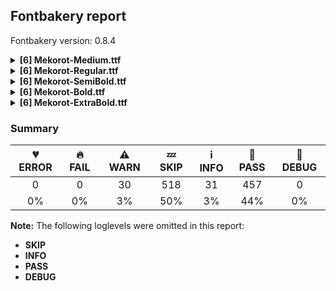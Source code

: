 ## Fontbakery report

Fontbakery version: 0.8.4

<details>
<summary><b>[6] Mekorot-Medium.ttf</b></summary>
<details>
<summary>⚠ <b>WARN:</b> Checking OS/2 achVendID.</summary>

* [com.google.fonts/check/vendor_id](https://font-bakery.readthedocs.io/en/latest/fontbakery/profiles/googlefonts.html#com.google.fonts/check/vendor_id)
<pre>--- Rationale ---
Microsoft keeps a list of font vendors and their respective contact info. This
list is updated regularly and is indexed by a 4-char &quot;Vendor ID&quot; which is stored
in the achVendID field of the OS/2 table.
Registering your ID is not mandatory, but it is a good practice since some
applications may display the type designer / type foundry contact info on some
dialog and also because that info will be visible on Microsoft&#x27;s website:
https://docs.microsoft.com/en-us/typography/vendors/
This check verifies whether or not a given font&#x27;s vendor ID is registered in
that list or if it has some of the default values used by the most common font
editors.
Each new FontBakery release includes a cached copy of that list of vendor IDs.
If you registered recently, you&#x27;re safe to ignore warnings emitted by this
check, since your ID will soon be included in one of our upcoming releases.</pre>

* ⚠ **WARN** OS/2 VendorID value 'NONE' is not yet recognized. If you registered it recently, then it's safe to ignore this warning message. Otherwise, you should set it to your own unique 4 character code, and register it with Microsoft at https://www.microsoft.com/typography/links/vendorlist.aspx
 [code: unknown]

</details>
<details>
<summary>⚠ <b>WARN:</b> Font has old ttfautohint applied?</summary>

* [com.google.fonts/check/old_ttfautohint](https://font-bakery.readthedocs.io/en/latest/fontbakery/profiles/googlefonts.html#com.google.fonts/check/old_ttfautohint)
<pre>--- Rationale ---
Check if font has been hinted with an outdated version of ttfautohint.</pre>

* ⚠ **WARN** ttfautohint used in font = 1.8.3; latest = 1.8.4; Need to re-run with the newer version! [code: old-ttfa]

</details>
<details>
<summary>⚠ <b>WARN:</b> Ensure fonts have ScriptLangTags declared on the 'meta' table.</summary>

* [com.google.fonts/check/meta/script_lang_tags](https://font-bakery.readthedocs.io/en/latest/fontbakery/profiles/googlefonts.html#com.google.fonts/check/meta/script_lang_tags)
<pre>--- Rationale ---
The OpenType &#x27;meta&#x27; table originated at Apple. Microsoft added it to OT with
just two DataMap records:
- dlng: comma-separated ScriptLangTags that indicate which scripts, or languages
and scripts, with possible variants, the font is designed for
- slng: comma-separated ScriptLangTags that indicate which scripts, or languages
and scripts, with possible variants, the font supports
The slng structure is intended to describe which languages and scripts the font
overall supports. For example, a Traditional Chinese font that also contains
Latin characters, can indicate Hant,Latn, showing that it supports Hant, the
Traditional Chinese variant of the Hani script, and it also supports the Latn
script
The dlng structure is far more interesting. A font may contain various glyphs,
but only a particular subset of the glyphs may be truly &quot;leading&quot; in the design,
while other glyphs may have been included for technical reasons. Such a
Traditional Chinese font could only list Hant there, showing that it’s designed
for Traditional Chinese, but the font would omit Latn, because the developers
don’t think the font is really recommended for purely Latin-script use.
The tags used in the structures can comprise just script, or also language and
script. For example, if a font has Bulgarian Cyrillic alternates in the locl
feature for the cyrl BGR OT languagesystem, it could also indicate in dlng
explicitly that it supports bul-Cyrl. (Note that the scripts and languages in
meta use the ISO language and script codes, not the OpenType ones).
This check ensures that the font has the meta table containing the slng and dlng
structures.
All families in the Google Fonts collection should contain the &#x27;meta&#x27; table.
Windows 10 already uses it when deciding on which fonts to fall back to. The
Google Fonts API and also other environments could use the data for smarter
filtering. Most importantly, those entries should be added to the Noto fonts.
In the font making process, some environments store this data in external files
already. But the meta table provides a convenient way to store this inside the
font file, so some tools may add the data, and unrelated tools may read this
data. This makes the solution much more portable and universal.</pre>

* ⚠ **WARN** This font file does not have a 'meta' table. [code: lacks-meta-table]

</details>
<details>
<summary>⚠ <b>WARN:</b> Check font contains no unreachable glyphs</summary>

* [com.google.fonts/check/unreachable_glyphs](https://font-bakery.readthedocs.io/en/latest/fontbakery/profiles/universal.html#com.google.fonts/check/unreachable_glyphs)
<pre>--- Rationale ---
Glyphs are either accessible directly through Unicode codepoints or through
substitution rules. Any glyphs not accessible by either of these means are
redundant and serve only to increase the font&#x27;s file size.</pre>

* ⚠ **WARN** The following glyphs could not be reached by codepoint or substitution rules:
 - uni0308.case
 - NULL
 - four.sinf
 - tildecomb.case
 - two.sinf
 - three.sups
 - uni030A.case
 - zero.sups
 - zero.sinf
 - one.sinf
 - three.sinf
 - gravecomb.case
 - uni0302.case
 - one.sups 
 - acutecomb.case
 [code: unreachable-glyphs]

</details>
<details>
<summary>⚠ <b>WARN:</b> Check if each glyph has the recommended amount of contours.</summary>

* [com.google.fonts/check/contour_count](https://font-bakery.readthedocs.io/en/latest/fontbakery/profiles/universal.html#com.google.fonts/check/contour_count)
<pre>--- Rationale ---
Visually QAing thousands of glyphs by hand is tiring. Most glyphs can only be
constructured in a handful of ways. This means a glyph&#x27;s contour count will only
differ slightly amongst different fonts, e.g a &#x27;g&#x27; could either be 2 or 3
contours, depending on whether its double story or single story.
However, a quotedbl should have 2 contours, unless the font belongs to a display
family.
This check currently does not cover variable fonts because there&#x27;s plenty of
alternative ways of constructing glyphs with multiple outlines for each feature
in a VarFont. The expected contour count data for this check is currently
optimized for the typical construction of glyphs in static fonts.</pre>

* ⚠ **WARN** This font has a 'Soft Hyphen' character (codepoint 0x00AD) which is supposed to be zero-width and invisible, and is used to mark a hyphenation possibility within a word in the absence of or overriding dictionary hyphenation. It is mostly an obsolete mechanism now, and the character is only included in fonts for legacy codepage coverage. [code: softhyphen]

</details>
<details>
<summary>⚠ <b>WARN:</b> Do outlines contain any semi-vertical or semi-horizontal lines?</summary>

* [com.google.fonts/check/outline_semi_vertical](https://font-bakery.readthedocs.io/en/latest/fontbakery/profiles/<Section: Outline Correctness Checks>.html#com.google.fonts/check/outline_semi_vertical)
<pre>--- Rationale ---
This check detects line segments which are nearly, but not quite, exactly
horizontal or vertical. Sometimes such lines are created by design, but often
they are indicative of a design error.
This check is disabled for italic styles, which often contain nearly-upright
lines.</pre>

* ⚠ **WARN** The following glyphs have semi-vertical/semi-horizontal lines:
 * AE (U+00C6): L<<475.0,307.0>--<476.0,552.0>>
 * m (U+006D): L<<676.0,68.0>--<677.0,296.0>>
 * m (U+006D): L<<790.0,329.0>--<789.0,68.0>>
 * thorn (U+00FE): L<<218.0,734.0>--<217.0,419.0>>
 * uni00B5 (U+00B5): L<<78.0,-213.0>--<77.0,433.0>> and uni03BC (U+03BC): L<<78.0,-213.0>--<77.0,433.0>> [code: found-semi-vertical]

</details>
<br>
</details>
<details>
<summary><b>[6] Mekorot-Regular.ttf</b></summary>
<details>
<summary>⚠ <b>WARN:</b> Checking OS/2 achVendID.</summary>

* [com.google.fonts/check/vendor_id](https://font-bakery.readthedocs.io/en/latest/fontbakery/profiles/googlefonts.html#com.google.fonts/check/vendor_id)
<pre>--- Rationale ---
Microsoft keeps a list of font vendors and their respective contact info. This
list is updated regularly and is indexed by a 4-char &quot;Vendor ID&quot; which is stored
in the achVendID field of the OS/2 table.
Registering your ID is not mandatory, but it is a good practice since some
applications may display the type designer / type foundry contact info on some
dialog and also because that info will be visible on Microsoft&#x27;s website:
https://docs.microsoft.com/en-us/typography/vendors/
This check verifies whether or not a given font&#x27;s vendor ID is registered in
that list or if it has some of the default values used by the most common font
editors.
Each new FontBakery release includes a cached copy of that list of vendor IDs.
If you registered recently, you&#x27;re safe to ignore warnings emitted by this
check, since your ID will soon be included in one of our upcoming releases.</pre>

* ⚠ **WARN** OS/2 VendorID value 'NONE' is not yet recognized. If you registered it recently, then it's safe to ignore this warning message. Otherwise, you should set it to your own unique 4 character code, and register it with Microsoft at https://www.microsoft.com/typography/links/vendorlist.aspx
 [code: unknown]

</details>
<details>
<summary>⚠ <b>WARN:</b> Font has old ttfautohint applied?</summary>

* [com.google.fonts/check/old_ttfautohint](https://font-bakery.readthedocs.io/en/latest/fontbakery/profiles/googlefonts.html#com.google.fonts/check/old_ttfautohint)
<pre>--- Rationale ---
Check if font has been hinted with an outdated version of ttfautohint.</pre>

* ⚠ **WARN** ttfautohint used in font = 1.8.3; latest = 1.8.4; Need to re-run with the newer version! [code: old-ttfa]

</details>
<details>
<summary>⚠ <b>WARN:</b> Ensure fonts have ScriptLangTags declared on the 'meta' table.</summary>

* [com.google.fonts/check/meta/script_lang_tags](https://font-bakery.readthedocs.io/en/latest/fontbakery/profiles/googlefonts.html#com.google.fonts/check/meta/script_lang_tags)
<pre>--- Rationale ---
The OpenType &#x27;meta&#x27; table originated at Apple. Microsoft added it to OT with
just two DataMap records:
- dlng: comma-separated ScriptLangTags that indicate which scripts, or languages
and scripts, with possible variants, the font is designed for
- slng: comma-separated ScriptLangTags that indicate which scripts, or languages
and scripts, with possible variants, the font supports
The slng structure is intended to describe which languages and scripts the font
overall supports. For example, a Traditional Chinese font that also contains
Latin characters, can indicate Hant,Latn, showing that it supports Hant, the
Traditional Chinese variant of the Hani script, and it also supports the Latn
script
The dlng structure is far more interesting. A font may contain various glyphs,
but only a particular subset of the glyphs may be truly &quot;leading&quot; in the design,
while other glyphs may have been included for technical reasons. Such a
Traditional Chinese font could only list Hant there, showing that it’s designed
for Traditional Chinese, but the font would omit Latn, because the developers
don’t think the font is really recommended for purely Latin-script use.
The tags used in the structures can comprise just script, or also language and
script. For example, if a font has Bulgarian Cyrillic alternates in the locl
feature for the cyrl BGR OT languagesystem, it could also indicate in dlng
explicitly that it supports bul-Cyrl. (Note that the scripts and languages in
meta use the ISO language and script codes, not the OpenType ones).
This check ensures that the font has the meta table containing the slng and dlng
structures.
All families in the Google Fonts collection should contain the &#x27;meta&#x27; table.
Windows 10 already uses it when deciding on which fonts to fall back to. The
Google Fonts API and also other environments could use the data for smarter
filtering. Most importantly, those entries should be added to the Noto fonts.
In the font making process, some environments store this data in external files
already. But the meta table provides a convenient way to store this inside the
font file, so some tools may add the data, and unrelated tools may read this
data. This makes the solution much more portable and universal.</pre>

* ⚠ **WARN** This font file does not have a 'meta' table. [code: lacks-meta-table]

</details>
<details>
<summary>⚠ <b>WARN:</b> Check font contains no unreachable glyphs</summary>

* [com.google.fonts/check/unreachable_glyphs](https://font-bakery.readthedocs.io/en/latest/fontbakery/profiles/universal.html#com.google.fonts/check/unreachable_glyphs)
<pre>--- Rationale ---
Glyphs are either accessible directly through Unicode codepoints or through
substitution rules. Any glyphs not accessible by either of these means are
redundant and serve only to increase the font&#x27;s file size.</pre>

* ⚠ **WARN** The following glyphs could not be reached by codepoint or substitution rules:
 - uni0308.case
 - NULL
 - four.sinf
 - tildecomb.case
 - two.sinf
 - three.sups
 - uni030A.case
 - zero.sups
 - zero.sinf
 - one.sinf
 - three.sinf
 - gravecomb.case
 - uni0302.case
 - one.sups 
 - acutecomb.case
 [code: unreachable-glyphs]

</details>
<details>
<summary>⚠ <b>WARN:</b> Check if each glyph has the recommended amount of contours.</summary>

* [com.google.fonts/check/contour_count](https://font-bakery.readthedocs.io/en/latest/fontbakery/profiles/universal.html#com.google.fonts/check/contour_count)
<pre>--- Rationale ---
Visually QAing thousands of glyphs by hand is tiring. Most glyphs can only be
constructured in a handful of ways. This means a glyph&#x27;s contour count will only
differ slightly amongst different fonts, e.g a &#x27;g&#x27; could either be 2 or 3
contours, depending on whether its double story or single story.
However, a quotedbl should have 2 contours, unless the font belongs to a display
family.
This check currently does not cover variable fonts because there&#x27;s plenty of
alternative ways of constructing glyphs with multiple outlines for each feature
in a VarFont. The expected contour count data for this check is currently
optimized for the typical construction of glyphs in static fonts.</pre>

* ⚠ **WARN** This font has a 'Soft Hyphen' character (codepoint 0x00AD) which is supposed to be zero-width and invisible, and is used to mark a hyphenation possibility within a word in the absence of or overriding dictionary hyphenation. It is mostly an obsolete mechanism now, and the character is only included in fonts for legacy codepage coverage. [code: softhyphen]

</details>
<details>
<summary>⚠ <b>WARN:</b> Do outlines contain any semi-vertical or semi-horizontal lines?</summary>

* [com.google.fonts/check/outline_semi_vertical](https://font-bakery.readthedocs.io/en/latest/fontbakery/profiles/<Section: Outline Correctness Checks>.html#com.google.fonts/check/outline_semi_vertical)
<pre>--- Rationale ---
This check detects line segments which are nearly, but not quite, exactly
horizontal or vertical. Sometimes such lines are created by design, but often
they are indicative of a design error.
This check is disabled for italic styles, which often contain nearly-upright
lines.</pre>

* ⚠ **WARN** The following glyphs have semi-vertical/semi-horizontal lines:
 * m (U+006D): L<<679.0,68.0>--<680.0,296.0>>
 * m (U+006D): L<<760.0,329.0>--<759.0,68.0>>
 * thorn (U+00FE): L<<192.0,734.0>--<191.0,414.0>>
 * uni00B5 (U+00B5): L<<93.0,-212.0>--<91.0,430.0>> and uni03BC (U+03BC): L<<93.0,-212.0>--<91.0,430.0>> [code: found-semi-vertical]

</details>
<br>
</details>
<details>
<summary><b>[6] Mekorot-SemiBold.ttf</b></summary>
<details>
<summary>⚠ <b>WARN:</b> Checking OS/2 achVendID.</summary>

* [com.google.fonts/check/vendor_id](https://font-bakery.readthedocs.io/en/latest/fontbakery/profiles/googlefonts.html#com.google.fonts/check/vendor_id)
<pre>--- Rationale ---
Microsoft keeps a list of font vendors and their respective contact info. This
list is updated regularly and is indexed by a 4-char &quot;Vendor ID&quot; which is stored
in the achVendID field of the OS/2 table.
Registering your ID is not mandatory, but it is a good practice since some
applications may display the type designer / type foundry contact info on some
dialog and also because that info will be visible on Microsoft&#x27;s website:
https://docs.microsoft.com/en-us/typography/vendors/
This check verifies whether or not a given font&#x27;s vendor ID is registered in
that list or if it has some of the default values used by the most common font
editors.
Each new FontBakery release includes a cached copy of that list of vendor IDs.
If you registered recently, you&#x27;re safe to ignore warnings emitted by this
check, since your ID will soon be included in one of our upcoming releases.</pre>

* ⚠ **WARN** OS/2 VendorID value 'NONE' is not yet recognized. If you registered it recently, then it's safe to ignore this warning message. Otherwise, you should set it to your own unique 4 character code, and register it with Microsoft at https://www.microsoft.com/typography/links/vendorlist.aspx
 [code: unknown]

</details>
<details>
<summary>⚠ <b>WARN:</b> Font has old ttfautohint applied?</summary>

* [com.google.fonts/check/old_ttfautohint](https://font-bakery.readthedocs.io/en/latest/fontbakery/profiles/googlefonts.html#com.google.fonts/check/old_ttfautohint)
<pre>--- Rationale ---
Check if font has been hinted with an outdated version of ttfautohint.</pre>

* ⚠ **WARN** ttfautohint used in font = 1.8.3; latest = 1.8.4; Need to re-run with the newer version! [code: old-ttfa]

</details>
<details>
<summary>⚠ <b>WARN:</b> Ensure fonts have ScriptLangTags declared on the 'meta' table.</summary>

* [com.google.fonts/check/meta/script_lang_tags](https://font-bakery.readthedocs.io/en/latest/fontbakery/profiles/googlefonts.html#com.google.fonts/check/meta/script_lang_tags)
<pre>--- Rationale ---
The OpenType &#x27;meta&#x27; table originated at Apple. Microsoft added it to OT with
just two DataMap records:
- dlng: comma-separated ScriptLangTags that indicate which scripts, or languages
and scripts, with possible variants, the font is designed for
- slng: comma-separated ScriptLangTags that indicate which scripts, or languages
and scripts, with possible variants, the font supports
The slng structure is intended to describe which languages and scripts the font
overall supports. For example, a Traditional Chinese font that also contains
Latin characters, can indicate Hant,Latn, showing that it supports Hant, the
Traditional Chinese variant of the Hani script, and it also supports the Latn
script
The dlng structure is far more interesting. A font may contain various glyphs,
but only a particular subset of the glyphs may be truly &quot;leading&quot; in the design,
while other glyphs may have been included for technical reasons. Such a
Traditional Chinese font could only list Hant there, showing that it’s designed
for Traditional Chinese, but the font would omit Latn, because the developers
don’t think the font is really recommended for purely Latin-script use.
The tags used in the structures can comprise just script, or also language and
script. For example, if a font has Bulgarian Cyrillic alternates in the locl
feature for the cyrl BGR OT languagesystem, it could also indicate in dlng
explicitly that it supports bul-Cyrl. (Note that the scripts and languages in
meta use the ISO language and script codes, not the OpenType ones).
This check ensures that the font has the meta table containing the slng and dlng
structures.
All families in the Google Fonts collection should contain the &#x27;meta&#x27; table.
Windows 10 already uses it when deciding on which fonts to fall back to. The
Google Fonts API and also other environments could use the data for smarter
filtering. Most importantly, those entries should be added to the Noto fonts.
In the font making process, some environments store this data in external files
already. But the meta table provides a convenient way to store this inside the
font file, so some tools may add the data, and unrelated tools may read this
data. This makes the solution much more portable and universal.</pre>

* ⚠ **WARN** This font file does not have a 'meta' table. [code: lacks-meta-table]

</details>
<details>
<summary>⚠ <b>WARN:</b> Check font contains no unreachable glyphs</summary>

* [com.google.fonts/check/unreachable_glyphs](https://font-bakery.readthedocs.io/en/latest/fontbakery/profiles/universal.html#com.google.fonts/check/unreachable_glyphs)
<pre>--- Rationale ---
Glyphs are either accessible directly through Unicode codepoints or through
substitution rules. Any glyphs not accessible by either of these means are
redundant and serve only to increase the font&#x27;s file size.</pre>

* ⚠ **WARN** The following glyphs could not be reached by codepoint or substitution rules:
 - uni0308.case
 - NULL
 - four.sinf
 - tildecomb.case
 - two.sinf
 - three.sups
 - uni030A.case
 - zero.sups
 - zero.sinf
 - one.sinf
 - three.sinf
 - gravecomb.case
 - uni0302.case
 - one.sups 
 - acutecomb.case
 [code: unreachable-glyphs]

</details>
<details>
<summary>⚠ <b>WARN:</b> Check if each glyph has the recommended amount of contours.</summary>

* [com.google.fonts/check/contour_count](https://font-bakery.readthedocs.io/en/latest/fontbakery/profiles/universal.html#com.google.fonts/check/contour_count)
<pre>--- Rationale ---
Visually QAing thousands of glyphs by hand is tiring. Most glyphs can only be
constructured in a handful of ways. This means a glyph&#x27;s contour count will only
differ slightly amongst different fonts, e.g a &#x27;g&#x27; could either be 2 or 3
contours, depending on whether its double story or single story.
However, a quotedbl should have 2 contours, unless the font belongs to a display
family.
This check currently does not cover variable fonts because there&#x27;s plenty of
alternative ways of constructing glyphs with multiple outlines for each feature
in a VarFont. The expected contour count data for this check is currently
optimized for the typical construction of glyphs in static fonts.</pre>

* ⚠ **WARN** This font has a 'Soft Hyphen' character (codepoint 0x00AD) which is supposed to be zero-width and invisible, and is used to mark a hyphenation possibility within a word in the absence of or overriding dictionary hyphenation. It is mostly an obsolete mechanism now, and the character is only included in fonts for legacy codepage coverage. [code: softhyphen]

</details>
<details>
<summary>⚠ <b>WARN:</b> Do outlines contain any semi-vertical or semi-horizontal lines?</summary>

* [com.google.fonts/check/outline_semi_vertical](https://font-bakery.readthedocs.io/en/latest/fontbakery/profiles/<Section: Outline Correctness Checks>.html#com.google.fonts/check/outline_semi_vertical)
<pre>--- Rationale ---
This check detects line segments which are nearly, but not quite, exactly
horizontal or vertical. Sometimes such lines are created by design, but often
they are indicative of a design error.
This check is disabled for italic styles, which often contain nearly-upright
lines.</pre>

* ⚠ **WARN** The following glyphs have semi-vertical/semi-horizontal lines:
 * AE (U+00C6): L<<475.0,305.0>--<477.0,549.0>>
 * U (U+0055): L<<285.0,585.0>--<286.0,284.0>>
 * Uacute (U+00DA): L<<285.0,585.0>--<286.0,284.0>>
 * Ucircumflex (U+00DB): L<<285.0,585.0>--<286.0,284.0>>
 * Udieresis (U+00DC): L<<285.0,585.0>--<286.0,284.0>>
 * Ugrave (U+00D9): L<<285.0,585.0>--<286.0,284.0>>
 * m (U+006D): L<<672.0,68.0>--<673.0,296.0>>
 * m (U+006D): L<<820.0,329.0>--<819.0,68.0>>
 * uni00B5 (U+00B5): L<<64.0,-213.0>--<62.0,437.0>> and uni03BC (U+03BC): L<<64.0,-213.0>--<62.0,437.0>> [code: found-semi-vertical]

</details>
<br>
</details>
<details>
<summary><b>[6] Mekorot-Bold.ttf</b></summary>
<details>
<summary>⚠ <b>WARN:</b> Checking OS/2 achVendID.</summary>

* [com.google.fonts/check/vendor_id](https://font-bakery.readthedocs.io/en/latest/fontbakery/profiles/googlefonts.html#com.google.fonts/check/vendor_id)
<pre>--- Rationale ---
Microsoft keeps a list of font vendors and their respective contact info. This
list is updated regularly and is indexed by a 4-char &quot;Vendor ID&quot; which is stored
in the achVendID field of the OS/2 table.
Registering your ID is not mandatory, but it is a good practice since some
applications may display the type designer / type foundry contact info on some
dialog and also because that info will be visible on Microsoft&#x27;s website:
https://docs.microsoft.com/en-us/typography/vendors/
This check verifies whether or not a given font&#x27;s vendor ID is registered in
that list or if it has some of the default values used by the most common font
editors.
Each new FontBakery release includes a cached copy of that list of vendor IDs.
If you registered recently, you&#x27;re safe to ignore warnings emitted by this
check, since your ID will soon be included in one of our upcoming releases.</pre>

* ⚠ **WARN** OS/2 VendorID value 'NONE' is not yet recognized. If you registered it recently, then it's safe to ignore this warning message. Otherwise, you should set it to your own unique 4 character code, and register it with Microsoft at https://www.microsoft.com/typography/links/vendorlist.aspx
 [code: unknown]

</details>
<details>
<summary>⚠ <b>WARN:</b> Font has old ttfautohint applied?</summary>

* [com.google.fonts/check/old_ttfautohint](https://font-bakery.readthedocs.io/en/latest/fontbakery/profiles/googlefonts.html#com.google.fonts/check/old_ttfautohint)
<pre>--- Rationale ---
Check if font has been hinted with an outdated version of ttfautohint.</pre>

* ⚠ **WARN** ttfautohint used in font = 1.8.3; latest = 1.8.4; Need to re-run with the newer version! [code: old-ttfa]

</details>
<details>
<summary>⚠ <b>WARN:</b> Ensure fonts have ScriptLangTags declared on the 'meta' table.</summary>

* [com.google.fonts/check/meta/script_lang_tags](https://font-bakery.readthedocs.io/en/latest/fontbakery/profiles/googlefonts.html#com.google.fonts/check/meta/script_lang_tags)
<pre>--- Rationale ---
The OpenType &#x27;meta&#x27; table originated at Apple. Microsoft added it to OT with
just two DataMap records:
- dlng: comma-separated ScriptLangTags that indicate which scripts, or languages
and scripts, with possible variants, the font is designed for
- slng: comma-separated ScriptLangTags that indicate which scripts, or languages
and scripts, with possible variants, the font supports
The slng structure is intended to describe which languages and scripts the font
overall supports. For example, a Traditional Chinese font that also contains
Latin characters, can indicate Hant,Latn, showing that it supports Hant, the
Traditional Chinese variant of the Hani script, and it also supports the Latn
script
The dlng structure is far more interesting. A font may contain various glyphs,
but only a particular subset of the glyphs may be truly &quot;leading&quot; in the design,
while other glyphs may have been included for technical reasons. Such a
Traditional Chinese font could only list Hant there, showing that it’s designed
for Traditional Chinese, but the font would omit Latn, because the developers
don’t think the font is really recommended for purely Latin-script use.
The tags used in the structures can comprise just script, or also language and
script. For example, if a font has Bulgarian Cyrillic alternates in the locl
feature for the cyrl BGR OT languagesystem, it could also indicate in dlng
explicitly that it supports bul-Cyrl. (Note that the scripts and languages in
meta use the ISO language and script codes, not the OpenType ones).
This check ensures that the font has the meta table containing the slng and dlng
structures.
All families in the Google Fonts collection should contain the &#x27;meta&#x27; table.
Windows 10 already uses it when deciding on which fonts to fall back to. The
Google Fonts API and also other environments could use the data for smarter
filtering. Most importantly, those entries should be added to the Noto fonts.
In the font making process, some environments store this data in external files
already. But the meta table provides a convenient way to store this inside the
font file, so some tools may add the data, and unrelated tools may read this
data. This makes the solution much more portable and universal.</pre>

* ⚠ **WARN** This font file does not have a 'meta' table. [code: lacks-meta-table]

</details>
<details>
<summary>⚠ <b>WARN:</b> Check font contains no unreachable glyphs</summary>

* [com.google.fonts/check/unreachable_glyphs](https://font-bakery.readthedocs.io/en/latest/fontbakery/profiles/universal.html#com.google.fonts/check/unreachable_glyphs)
<pre>--- Rationale ---
Glyphs are either accessible directly through Unicode codepoints or through
substitution rules. Any glyphs not accessible by either of these means are
redundant and serve only to increase the font&#x27;s file size.</pre>

* ⚠ **WARN** The following glyphs could not be reached by codepoint or substitution rules:
 - uni0308.case
 - NULL
 - four.sinf
 - tildecomb.case
 - two.sinf
 - three.sups
 - uni030A.case
 - zero.sups
 - zero.sinf
 - one.sinf
 - three.sinf
 - gravecomb.case
 - uni0302.case
 - one.sups 
 - acutecomb.case
 [code: unreachable-glyphs]

</details>
<details>
<summary>⚠ <b>WARN:</b> Check if each glyph has the recommended amount of contours.</summary>

* [com.google.fonts/check/contour_count](https://font-bakery.readthedocs.io/en/latest/fontbakery/profiles/universal.html#com.google.fonts/check/contour_count)
<pre>--- Rationale ---
Visually QAing thousands of glyphs by hand is tiring. Most glyphs can only be
constructured in a handful of ways. This means a glyph&#x27;s contour count will only
differ slightly amongst different fonts, e.g a &#x27;g&#x27; could either be 2 or 3
contours, depending on whether its double story or single story.
However, a quotedbl should have 2 contours, unless the font belongs to a display
family.
This check currently does not cover variable fonts because there&#x27;s plenty of
alternative ways of constructing glyphs with multiple outlines for each feature
in a VarFont. The expected contour count data for this check is currently
optimized for the typical construction of glyphs in static fonts.</pre>

* ⚠ **WARN** This font has a 'Soft Hyphen' character (codepoint 0x00AD) which is supposed to be zero-width and invisible, and is used to mark a hyphenation possibility within a word in the absence of or overriding dictionary hyphenation. It is mostly an obsolete mechanism now, and the character is only included in fonts for legacy codepage coverage. [code: softhyphen]

</details>
<details>
<summary>⚠ <b>WARN:</b> Do outlines contain any semi-vertical or semi-horizontal lines?</summary>

* [com.google.fonts/check/outline_semi_vertical](https://font-bakery.readthedocs.io/en/latest/fontbakery/profiles/<Section: Outline Correctness Checks>.html#com.google.fonts/check/outline_semi_vertical)
<pre>--- Rationale ---
This check detects line segments which are nearly, but not quite, exactly
horizontal or vertical. Sometimes such lines are created by design, but often
they are indicative of a design error.
This check is disabled for italic styles, which often contain nearly-upright
lines.</pre>

* ⚠ **WARN** The following glyphs have semi-vertical/semi-horizontal lines:
 * m (U+006D): L<<671.0,68.0>--<672.0,296.0>>
 * m (U+006D): L<<835.0,329.0>--<834.0,68.0>>
 * uni00B5 (U+00B5): L<<56.0,-214.0>--<55.0,438.0>> and uni03BC (U+03BC): L<<56.0,-214.0>--<55.0,438.0>> [code: found-semi-vertical]

</details>
<br>
</details>
<details>
<summary><b>[6] Mekorot-ExtraBold.ttf</b></summary>
<details>
<summary>⚠ <b>WARN:</b> Checking OS/2 achVendID.</summary>

* [com.google.fonts/check/vendor_id](https://font-bakery.readthedocs.io/en/latest/fontbakery/profiles/googlefonts.html#com.google.fonts/check/vendor_id)
<pre>--- Rationale ---
Microsoft keeps a list of font vendors and their respective contact info. This
list is updated regularly and is indexed by a 4-char &quot;Vendor ID&quot; which is stored
in the achVendID field of the OS/2 table.
Registering your ID is not mandatory, but it is a good practice since some
applications may display the type designer / type foundry contact info on some
dialog and also because that info will be visible on Microsoft&#x27;s website:
https://docs.microsoft.com/en-us/typography/vendors/
This check verifies whether or not a given font&#x27;s vendor ID is registered in
that list or if it has some of the default values used by the most common font
editors.
Each new FontBakery release includes a cached copy of that list of vendor IDs.
If you registered recently, you&#x27;re safe to ignore warnings emitted by this
check, since your ID will soon be included in one of our upcoming releases.</pre>

* ⚠ **WARN** OS/2 VendorID value 'NONE' is not yet recognized. If you registered it recently, then it's safe to ignore this warning message. Otherwise, you should set it to your own unique 4 character code, and register it with Microsoft at https://www.microsoft.com/typography/links/vendorlist.aspx
 [code: unknown]

</details>
<details>
<summary>⚠ <b>WARN:</b> Font has old ttfautohint applied?</summary>

* [com.google.fonts/check/old_ttfautohint](https://font-bakery.readthedocs.io/en/latest/fontbakery/profiles/googlefonts.html#com.google.fonts/check/old_ttfautohint)
<pre>--- Rationale ---
Check if font has been hinted with an outdated version of ttfautohint.</pre>

* ⚠ **WARN** ttfautohint used in font = 1.8.3; latest = 1.8.4; Need to re-run with the newer version! [code: old-ttfa]

</details>
<details>
<summary>⚠ <b>WARN:</b> Ensure fonts have ScriptLangTags declared on the 'meta' table.</summary>

* [com.google.fonts/check/meta/script_lang_tags](https://font-bakery.readthedocs.io/en/latest/fontbakery/profiles/googlefonts.html#com.google.fonts/check/meta/script_lang_tags)
<pre>--- Rationale ---
The OpenType &#x27;meta&#x27; table originated at Apple. Microsoft added it to OT with
just two DataMap records:
- dlng: comma-separated ScriptLangTags that indicate which scripts, or languages
and scripts, with possible variants, the font is designed for
- slng: comma-separated ScriptLangTags that indicate which scripts, or languages
and scripts, with possible variants, the font supports
The slng structure is intended to describe which languages and scripts the font
overall supports. For example, a Traditional Chinese font that also contains
Latin characters, can indicate Hant,Latn, showing that it supports Hant, the
Traditional Chinese variant of the Hani script, and it also supports the Latn
script
The dlng structure is far more interesting. A font may contain various glyphs,
but only a particular subset of the glyphs may be truly &quot;leading&quot; in the design,
while other glyphs may have been included for technical reasons. Such a
Traditional Chinese font could only list Hant there, showing that it’s designed
for Traditional Chinese, but the font would omit Latn, because the developers
don’t think the font is really recommended for purely Latin-script use.
The tags used in the structures can comprise just script, or also language and
script. For example, if a font has Bulgarian Cyrillic alternates in the locl
feature for the cyrl BGR OT languagesystem, it could also indicate in dlng
explicitly that it supports bul-Cyrl. (Note that the scripts and languages in
meta use the ISO language and script codes, not the OpenType ones).
This check ensures that the font has the meta table containing the slng and dlng
structures.
All families in the Google Fonts collection should contain the &#x27;meta&#x27; table.
Windows 10 already uses it when deciding on which fonts to fall back to. The
Google Fonts API and also other environments could use the data for smarter
filtering. Most importantly, those entries should be added to the Noto fonts.
In the font making process, some environments store this data in external files
already. But the meta table provides a convenient way to store this inside the
font file, so some tools may add the data, and unrelated tools may read this
data. This makes the solution much more portable and universal.</pre>

* ⚠ **WARN** This font file does not have a 'meta' table. [code: lacks-meta-table]

</details>
<details>
<summary>⚠ <b>WARN:</b> Check font contains no unreachable glyphs</summary>

* [com.google.fonts/check/unreachable_glyphs](https://font-bakery.readthedocs.io/en/latest/fontbakery/profiles/universal.html#com.google.fonts/check/unreachable_glyphs)
<pre>--- Rationale ---
Glyphs are either accessible directly through Unicode codepoints or through
substitution rules. Any glyphs not accessible by either of these means are
redundant and serve only to increase the font&#x27;s file size.</pre>

* ⚠ **WARN** The following glyphs could not be reached by codepoint or substitution rules:
 - uni0308.case
 - NULL
 - four.sinf
 - tildecomb.case
 - two.sinf
 - three.sups
 - uni030A.case
 - zero.sups
 - zero.sinf
 - one.sinf
 - three.sinf
 - gravecomb.case
 - uni0302.case
 - one.sups 
 - acutecomb.case
 [code: unreachable-glyphs]

</details>
<details>
<summary>⚠ <b>WARN:</b> Check if each glyph has the recommended amount of contours.</summary>

* [com.google.fonts/check/contour_count](https://font-bakery.readthedocs.io/en/latest/fontbakery/profiles/universal.html#com.google.fonts/check/contour_count)
<pre>--- Rationale ---
Visually QAing thousands of glyphs by hand is tiring. Most glyphs can only be
constructured in a handful of ways. This means a glyph&#x27;s contour count will only
differ slightly amongst different fonts, e.g a &#x27;g&#x27; could either be 2 or 3
contours, depending on whether its double story or single story.
However, a quotedbl should have 2 contours, unless the font belongs to a display
family.
This check currently does not cover variable fonts because there&#x27;s plenty of
alternative ways of constructing glyphs with multiple outlines for each feature
in a VarFont. The expected contour count data for this check is currently
optimized for the typical construction of glyphs in static fonts.</pre>

* ⚠ **WARN** This font has a 'Soft Hyphen' character (codepoint 0x00AD) which is supposed to be zero-width and invisible, and is used to mark a hyphenation possibility within a word in the absence of or overriding dictionary hyphenation. It is mostly an obsolete mechanism now, and the character is only included in fonts for legacy codepage coverage. [code: softhyphen]

</details>
<details>
<summary>⚠ <b>WARN:</b> Do outlines contain any semi-vertical or semi-horizontal lines?</summary>

* [com.google.fonts/check/outline_semi_vertical](https://font-bakery.readthedocs.io/en/latest/fontbakery/profiles/<Section: Outline Correctness Checks>.html#com.google.fonts/check/outline_semi_vertical)
<pre>--- Rationale ---
This check detects line segments which are nearly, but not quite, exactly
horizontal or vertical. Sometimes such lines are created by design, but often
they are indicative of a design error.
This check is disabled for italic styles, which often contain nearly-upright
lines.</pre>

* ⚠ **WARN** The following glyphs have semi-vertical/semi-horizontal lines:
 * U (U+0055): L<<310.0,585.0>--<311.0,291.0>>
 * Uacute (U+00DA): L<<310.0,585.0>--<311.0,291.0>>
 * Ucircumflex (U+00DB): L<<310.0,585.0>--<311.0,291.0>>
 * Udieresis (U+00DC): L<<310.0,585.0>--<311.0,291.0>>
 * Ugrave (U+00D9): L<<310.0,585.0>--<311.0,291.0>>
 * m (U+006D): L<<669.0,68.0>--<670.0,296.0>>
 * m (U+006D): L<<850.0,329.0>--<849.0,68.0>>
 * uni00B5 (U+00B5): L<<49.0,-214.0>--<48.0,440.0>> and uni03BC (U+03BC): L<<49.0,-214.0>--<48.0,440.0>> [code: found-semi-vertical]

</details>
<br>
</details>

### Summary

| 💔 ERROR | 🔥 FAIL | ⚠ WARN | 💤 SKIP | ℹ INFO | 🍞 PASS | 🔎 DEBUG |
|:-----:|:----:|:----:|:----:|:----:|:----:|:----:|
| 0 | 0 | 30 | 518 | 31 | 457 | 0 |
| 0% | 0% | 3% | 50% | 3% | 44% | 0% |

**Note:** The following loglevels were omitted in this report:
* **SKIP**
* **INFO**
* **PASS**
* **DEBUG**

